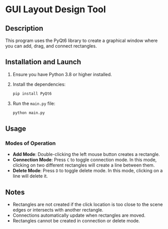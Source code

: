 # GUI Layout Design Tool
## Description

This program uses the PyQt6 library to create a graphical window where you can add, drag, and connect rectangles.

## Installation and Launch

1. Ensure you have Python 3.8 or higher installed.
2. Install the dependencies:

    ```bash
    pip install PyQt6
    ```
3. Run the `main.py` file:

    ```bash
    python main.py
    ```
## Usage

### Modes of Operation

- **Add Mode**: Double-clicking the left mouse button creates a rectangle.
- **Connection Mode**: Press `C` to toggle connection mode. In this mode, clicking on two different rectangles will create a line between them.
- **Delete Mode**: Press `D` to toggle delete mode. In this mode, clicking on a line will delete it.

## Notes

- Rectangles are not created if the click location is too close to the scene edges or intersects with another rectangle.
- Connections automatically update when rectangles are moved.
- Rectangles cannot be created in connection or delete mode.
